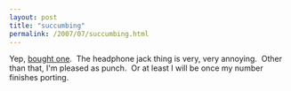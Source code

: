 ```yaml
---
layout: post
title: "succumbing"
permalink: /2007/07/succumbing.html
---
```


Yep, [bought one](http://www.apple.com/iphone/).  The headphone jack thing is very, very annoying.  Other than that, I'm pleased as punch.  Or at least I will be once my number finishes porting.